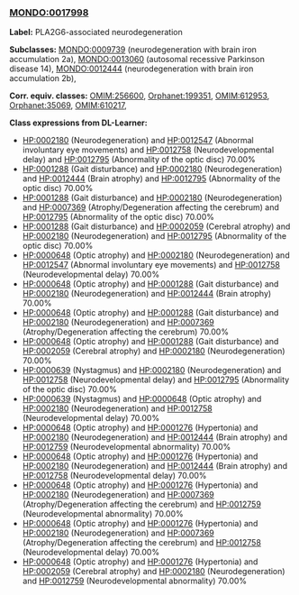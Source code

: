 
### [MONDO:0017998](http://purl.obolibrary.org/obo/MONDO_0017998)
**Label:** PLA2G6-associated neurodegeneration

**Subclasses:** [MONDO:0009739](http://purl.obolibrary.org/obo/MONDO_0009739) (neurodegeneration with brain iron accumulation 2a), [MONDO:0013060](http://purl.obolibrary.org/obo/MONDO_0013060) (autosomal recessive Parkinson disease 14), [MONDO:0012444](http://purl.obolibrary.org/obo/MONDO_0012444) (neurodegeneration with brain iron accumulation 2b), 

**Corr. equiv. classes:** [OMIM:256600](http://purl.obolibrary.org/obo/OMIM_256600), [Orphanet:199351](http://www.orpha.net/ORDO/Orphanet_199351), [OMIM:612953](http://purl.obolibrary.org/obo/OMIM_612953), [Orphanet:35069](http://www.orpha.net/ORDO/Orphanet_35069), [OMIM:610217](http://purl.obolibrary.org/obo/OMIM_610217), 

**Class expressions from DL-Learner:**

- [HP:0002180](http://purl.obolibrary.org/obo/HP_0002180) (Neurodegeneration) and [HP:0012547](http://purl.obolibrary.org/obo/HP_0012547) (Abnormal involuntary eye movements) and [HP:0012758](http://purl.obolibrary.org/obo/HP_0012758) (Neurodevelopmental delay) and [HP:0012795](http://purl.obolibrary.org/obo/HP_0012795) (Abnormality of the optic disc) 70.00%
- [HP:0001288](http://purl.obolibrary.org/obo/HP_0001288) (Gait disturbance) and [HP:0002180](http://purl.obolibrary.org/obo/HP_0002180) (Neurodegeneration) and [HP:0012444](http://purl.obolibrary.org/obo/HP_0012444) (Brain atrophy) and [HP:0012795](http://purl.obolibrary.org/obo/HP_0012795) (Abnormality of the optic disc) 70.00%
- [HP:0001288](http://purl.obolibrary.org/obo/HP_0001288) (Gait disturbance) and [HP:0002180](http://purl.obolibrary.org/obo/HP_0002180) (Neurodegeneration) and [HP:0007369](http://purl.obolibrary.org/obo/HP_0007369) (Atrophy/Degeneration affecting the cerebrum) and [HP:0012795](http://purl.obolibrary.org/obo/HP_0012795) (Abnormality of the optic disc) 70.00%
- [HP:0001288](http://purl.obolibrary.org/obo/HP_0001288) (Gait disturbance) and [HP:0002059](http://purl.obolibrary.org/obo/HP_0002059) (Cerebral atrophy) and [HP:0002180](http://purl.obolibrary.org/obo/HP_0002180) (Neurodegeneration) and [HP:0012795](http://purl.obolibrary.org/obo/HP_0012795) (Abnormality of the optic disc) 70.00%
- [HP:0000648](http://purl.obolibrary.org/obo/HP_0000648) (Optic atrophy) and [HP:0002180](http://purl.obolibrary.org/obo/HP_0002180) (Neurodegeneration) and [HP:0012547](http://purl.obolibrary.org/obo/HP_0012547) (Abnormal involuntary eye movements) and [HP:0012758](http://purl.obolibrary.org/obo/HP_0012758) (Neurodevelopmental delay) 70.00%
- [HP:0000648](http://purl.obolibrary.org/obo/HP_0000648) (Optic atrophy) and [HP:0001288](http://purl.obolibrary.org/obo/HP_0001288) (Gait disturbance) and [HP:0002180](http://purl.obolibrary.org/obo/HP_0002180) (Neurodegeneration) and [HP:0012444](http://purl.obolibrary.org/obo/HP_0012444) (Brain atrophy) 70.00%
- [HP:0000648](http://purl.obolibrary.org/obo/HP_0000648) (Optic atrophy) and [HP:0001288](http://purl.obolibrary.org/obo/HP_0001288) (Gait disturbance) and [HP:0002180](http://purl.obolibrary.org/obo/HP_0002180) (Neurodegeneration) and [HP:0007369](http://purl.obolibrary.org/obo/HP_0007369) (Atrophy/Degeneration affecting the cerebrum) 70.00%
- [HP:0000648](http://purl.obolibrary.org/obo/HP_0000648) (Optic atrophy) and [HP:0001288](http://purl.obolibrary.org/obo/HP_0001288) (Gait disturbance) and [HP:0002059](http://purl.obolibrary.org/obo/HP_0002059) (Cerebral atrophy) and [HP:0002180](http://purl.obolibrary.org/obo/HP_0002180) (Neurodegeneration) 70.00%
- [HP:0000639](http://purl.obolibrary.org/obo/HP_0000639) (Nystagmus) and [HP:0002180](http://purl.obolibrary.org/obo/HP_0002180) (Neurodegeneration) and [HP:0012758](http://purl.obolibrary.org/obo/HP_0012758) (Neurodevelopmental delay) and [HP:0012795](http://purl.obolibrary.org/obo/HP_0012795) (Abnormality of the optic disc) 70.00%
- [HP:0000639](http://purl.obolibrary.org/obo/HP_0000639) (Nystagmus) and [HP:0000648](http://purl.obolibrary.org/obo/HP_0000648) (Optic atrophy) and [HP:0002180](http://purl.obolibrary.org/obo/HP_0002180) (Neurodegeneration) and [HP:0012758](http://purl.obolibrary.org/obo/HP_0012758) (Neurodevelopmental delay) 70.00%
- [HP:0000648](http://purl.obolibrary.org/obo/HP_0000648) (Optic atrophy) and [HP:0001276](http://purl.obolibrary.org/obo/HP_0001276) (Hypertonia) and [HP:0002180](http://purl.obolibrary.org/obo/HP_0002180) (Neurodegeneration) and [HP:0012444](http://purl.obolibrary.org/obo/HP_0012444) (Brain atrophy) and [HP:0012759](http://purl.obolibrary.org/obo/HP_0012759) (Neurodevelopmental abnormality) 70.00%
- [HP:0000648](http://purl.obolibrary.org/obo/HP_0000648) (Optic atrophy) and [HP:0001276](http://purl.obolibrary.org/obo/HP_0001276) (Hypertonia) and [HP:0002180](http://purl.obolibrary.org/obo/HP_0002180) (Neurodegeneration) and [HP:0012444](http://purl.obolibrary.org/obo/HP_0012444) (Brain atrophy) and [HP:0012758](http://purl.obolibrary.org/obo/HP_0012758) (Neurodevelopmental delay) 70.00%
- [HP:0000648](http://purl.obolibrary.org/obo/HP_0000648) (Optic atrophy) and [HP:0001276](http://purl.obolibrary.org/obo/HP_0001276) (Hypertonia) and [HP:0002180](http://purl.obolibrary.org/obo/HP_0002180) (Neurodegeneration) and [HP:0007369](http://purl.obolibrary.org/obo/HP_0007369) (Atrophy/Degeneration affecting the cerebrum) and [HP:0012759](http://purl.obolibrary.org/obo/HP_0012759) (Neurodevelopmental abnormality) 70.00%
- [HP:0000648](http://purl.obolibrary.org/obo/HP_0000648) (Optic atrophy) and [HP:0001276](http://purl.obolibrary.org/obo/HP_0001276) (Hypertonia) and [HP:0002180](http://purl.obolibrary.org/obo/HP_0002180) (Neurodegeneration) and [HP:0007369](http://purl.obolibrary.org/obo/HP_0007369) (Atrophy/Degeneration affecting the cerebrum) and [HP:0012758](http://purl.obolibrary.org/obo/HP_0012758) (Neurodevelopmental delay) 70.00%
- [HP:0000648](http://purl.obolibrary.org/obo/HP_0000648) (Optic atrophy) and [HP:0001276](http://purl.obolibrary.org/obo/HP_0001276) (Hypertonia) and [HP:0002059](http://purl.obolibrary.org/obo/HP_0002059) (Cerebral atrophy) and [HP:0002180](http://purl.obolibrary.org/obo/HP_0002180) (Neurodegeneration) and [HP:0012759](http://purl.obolibrary.org/obo/HP_0012759) (Neurodevelopmental abnormality) 70.00%


